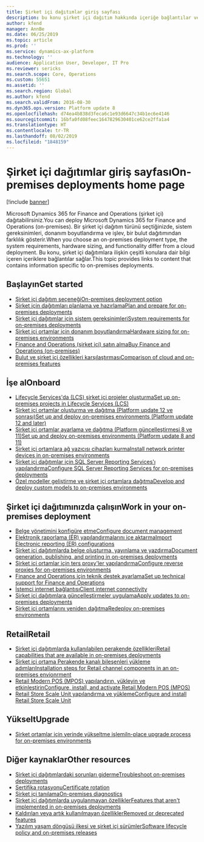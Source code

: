 ```yaml
---
title: Şirket içi dağıtımlar giriş sayfası
description: bu konu şirket içi dağıtım hakkında içeriğe bağlantılar ve bilgi sağlar.
author: kfend
manager: AnnBe
ms.date: 06/25/2019
ms.topic: article
ms.prod: ''
ms.service: dynamics-ax-platform
ms.technology: ''
audience: Application User, Developer, IT Pro
ms.reviewer: sericks
ms.search.scope: Core, Operations
ms.custom: 55651
ms.assetid: ''
ms.search.region: Global
ms.author: kfend
ms.search.validFrom: 2016-08-30
ms.dyn365.ops.version: Platform update 8
ms.openlocfilehash: d74ea4b838d3feca6c1e93d6647c34b1ec6e4146
ms.sourcegitcommit: 16bfa0fd08feec1647829630401ce62ce2ffa1a4
ms.translationtype: HT
ms.contentlocale: tr-TR
ms.lasthandoff: 08/02/2019
ms.locfileid: "1848159"
---
```

# <a name="on-premises-deployments-home-page"></a><span data-ttu-id="8bff9-103">Şirket içi dağıtımlar giriş sayfası</span><span class="sxs-lookup"><span data-stu-id="8bff9-103">On-premises deployments home page</span></span>

[!include [banner](../includes/banner.md)]

<span data-ttu-id="8bff9-104">Microsoft Dynamics 365 for Finance and Operations (şirket içi) dağıtabilirsiniz.</span><span class="sxs-lookup"><span data-stu-id="8bff9-104">You can deploy Microsoft Dynamics 365 for Finance and Operations (on-premises).</span></span> <span data-ttu-id="8bff9-105">Bir şirket içi dağıtım türünü seçtiğinizde, sistem gereksinimleri, donanım boyutlandırma ve işlev, bir bulut dağıtımından farklılık gösterir.</span><span class="sxs-lookup"><span data-stu-id="8bff9-105">When you choose an on-premises deployment type, the system requirements, hardware sizing, and functionality differ from a cloud deployment.</span></span> <span data-ttu-id="8bff9-106">Bu konu, şirket içi dağıtımlara ilişkin çeşitli konulara dair bilgi içeren içeriklere bağlantılar sağlar.</span><span class="sxs-lookup"><span data-stu-id="8bff9-106">This topic provides links to content that contains information specific to on-premises deployments.</span></span>

## <a name="get-started"></a><span data-ttu-id="8bff9-107">Başlayın</span><span class="sxs-lookup"><span data-stu-id="8bff9-107">Get started</span></span>
- [<span data-ttu-id="8bff9-108">Şirket içi dağıtım seçeneği</span><span class="sxs-lookup"><span data-stu-id="8bff9-108">On-premises deployment option</span></span>](on-premises-overview.md)
- [<span data-ttu-id="8bff9-109">Şirket için dağıtımları planlama ve hazırlama</span><span class="sxs-lookup"><span data-stu-id="8bff9-109">Plan and prepare for on-premises deployments</span></span>](plan-onprem-deployment.md)
- [<span data-ttu-id="8bff9-110">Şirket içi dağıtımlar için sistem gereksinimleri</span><span class="sxs-lookup"><span data-stu-id="8bff9-110">System requirements for on-premises deployments</span></span>](../../fin-and-ops/get-started/system-requirements-on-prem.md)
- [<span data-ttu-id="8bff9-111">Şirket içi ortamlar için donanım boyutlandırma</span><span class="sxs-lookup"><span data-stu-id="8bff9-111">Hardware sizing for on-premises environments</span></span>](../../fin-and-ops/get-started/hardware-sizing-on-premises-environments.md)
- [<span data-ttu-id="8bff9-112">Finance and Operations (şirket içi) satın alma</span><span class="sxs-lookup"><span data-stu-id="8bff9-112">Buy Finance and Operations (on-premises)</span></span>](../../fin-and-ops/get-started/purchase-on-premises.md)
- [<span data-ttu-id="8bff9-113">Bulut ve şirket içi özellikleri karşılaştırması</span><span class="sxs-lookup"><span data-stu-id="8bff9-113">Comparison of cloud and on-premises features</span></span>](../../fin-and-ops/get-started/cloud-prem-comparison.md)

## <a name="onboard"></a><span data-ttu-id="8bff9-114">İşe al</span><span class="sxs-lookup"><span data-stu-id="8bff9-114">Onboard</span></span>
- [<span data-ttu-id="8bff9-115">Lifecycle Services'da (LCS) şirket içi projeler oluşturma</span><span class="sxs-lookup"><span data-stu-id="8bff9-115">Set up on-premises projects in Lifecycle Services (LCS)</span></span>](../lifecycle-services/lbd-create-lcs-on-prem-project.md)
- [<span data-ttu-id="8bff9-116">Şirket içi ortamlar oluşturma ve dağıtma (Platform update 12 ve sonrası)</span><span class="sxs-lookup"><span data-stu-id="8bff9-116">Set up and deploy on-premises environments (Platform update 12 and later)</span></span>](setup-deploy-on-premises-pu12.md)
- [<span data-ttu-id="8bff9-117">Şirket içi ortamlar ayarlama ve dağıtma (Platform güncelleştirmesi 8 ve 11)</span><span class="sxs-lookup"><span data-stu-id="8bff9-117">Set up and deploy on-premises environments (Platform update 8 and 11)</span></span>](setup-deploy-on-premises-pu8-pu11.md)
- [<span data-ttu-id="8bff9-118">Şirket içi ortamlara ağ yazıcısı cihazları kurma</span><span class="sxs-lookup"><span data-stu-id="8bff9-118">Install network printer devices in on-premises environments</span></span>](../analytics/install-network-printer-onprem.md)
- [<span data-ttu-id="8bff9-119">Şirket içi dağıtımlar için SQL Server Reporting Services'ı yapılandırma</span><span class="sxs-lookup"><span data-stu-id="8bff9-119">Configure SQL Server Reporting Services for on-premises deployments</span></span>](../analytics/configure-ssrs-on-premises.md)
- [<span data-ttu-id="8bff9-120">Özel modeller geliştirme ve şirket içi ortamlara dağıtma</span><span class="sxs-lookup"><span data-stu-id="8bff9-120">Develop and deploy custom models to on-premises environments</span></span>](develop-deploy-custom-models-on-premises.md)

## <a name="work-in-your-on-premises-deployment"></a><span data-ttu-id="8bff9-121">Şirket içi dağıtımınızda çalışın</span><span class="sxs-lookup"><span data-stu-id="8bff9-121">Work in your on-premises deployment</span></span>
- [<span data-ttu-id="8bff9-122">Belge yönetimini konfigüre etme</span><span class="sxs-lookup"><span data-stu-id="8bff9-122">Configure document management</span></span>](../../fin-and-ops/organization-administration/configure-document-management.md)
- [<span data-ttu-id="8bff9-123">Elektronik raporlama (ER) yapılandırmalarını içe aktarma</span><span class="sxs-lookup"><span data-stu-id="8bff9-123">Import Electronic reporting (ER) configurations</span></span>](../analytics/electronic-reporting-import-ger-configurations.md)
- [<span data-ttu-id="8bff9-124">Şirket içi dağıtımlarda belge oluşturma, yayınlama ve yazdırma</span><span class="sxs-lookup"><span data-stu-id="8bff9-124">Document generation, publishing, and printing in on-premises deployments</span></span>](../analytics/printing-capabilities-on-premises.md)
- [<span data-ttu-id="8bff9-125">Şirket içi ortamlar için ters proxy'ler yapılandırma</span><span class="sxs-lookup"><span data-stu-id="8bff9-125">Configure reverse proxies for on-premises environments</span></span>](onprem-reverseproxy.md)
- [<span data-ttu-id="8bff9-126">Finance and Operations için teknik destek ayarlama</span><span class="sxs-lookup"><span data-stu-id="8bff9-126">Set up technical support for Finance and Operations</span></span>](../lifecycle-services/support-experience.md)
- [<span data-ttu-id="8bff9-127">İstemci internet bağlantısı</span><span class="sxs-lookup"><span data-stu-id="8bff9-127">Client internet connectivity</span></span>](../user-interface/client-disconnected.md)
- [<span data-ttu-id="8bff9-128">Şirket içi dağıtımlara güncelleştirmeler uygulama</span><span class="sxs-lookup"><span data-stu-id="8bff9-128">Apply updates to on-premises deployments</span></span>](apply-updates-on-premises.md)
- [<span data-ttu-id="8bff9-129">Şirket içi ortamlarını yeniden dağıtma</span><span class="sxs-lookup"><span data-stu-id="8bff9-129">Redeploy on-premises environments</span></span>](redeploy-on-prem.md)

## <a name="retail"></a><span data-ttu-id="8bff9-130">Retail</span><span class="sxs-lookup"><span data-stu-id="8bff9-130">Retail</span></span>
- [<span data-ttu-id="8bff9-131">Şirket içi dağıtımlarda kullanılabilen perakende özellikleri</span><span class="sxs-lookup"><span data-stu-id="8bff9-131">Retail capabilities that are available in on-premises deployments</span></span>](../../retail/retail-onprem.md)
- [<span data-ttu-id="8bff9-132">Şirket içi ortama Perakende kanalı bileşenleri yükleme adımları</span><span class="sxs-lookup"><span data-stu-id="8bff9-132">Installation steps for Retail channel components in an on-premises envionrment</span></span>](deploy-retail-onprem.md)
- [<span data-ttu-id="8bff9-133">Retail Modern POS (MPOS) yapılandırın, yükleyin ve etkinleştirin</span><span class="sxs-lookup"><span data-stu-id="8bff9-133">Configure, install, and activate Retail Modern POS (MPOS)</span></span>](../../retail/retail-modern-pos-device-activation.md)
- [<span data-ttu-id="8bff9-134">Retail Store Scale Unit yapılandırma ve yükleme</span><span class="sxs-lookup"><span data-stu-id="8bff9-134">Configure and install Retail Store Scale Unit</span></span>](../../retail/dev-itpro/retail-store-scale-unit-configuration-installation.md)

## <a name="upgrade"></a><span data-ttu-id="8bff9-135">Yükselt</span><span class="sxs-lookup"><span data-stu-id="8bff9-135">Upgrade</span></span>
- [<span data-ttu-id="8bff9-136">Şirket ortamlar için yerinde yükseltme işlemi</span><span class="sxs-lookup"><span data-stu-id="8bff9-136">In-place upgrade process for on-premises environments</span></span>](../migration-upgrade/on-prem-upgrade.md)

## <a name="other-resources"></a><span data-ttu-id="8bff9-137">Diğer kaynaklar</span><span class="sxs-lookup"><span data-stu-id="8bff9-137">Other resources</span></span>
- [<span data-ttu-id="8bff9-138">Şirket içi dağıtımlardaki sorunları giderme</span><span class="sxs-lookup"><span data-stu-id="8bff9-138">Troubleshoot on-premises deployments</span></span>](troubleshoot-on-prem.md)
- [<span data-ttu-id="8bff9-139">Sertifika rotasyonu</span><span class="sxs-lookup"><span data-stu-id="8bff9-139">Certificate rotation</span></span>](certificate-rotation-on-prem.md)
- [<span data-ttu-id="8bff9-140">Şirket içi tanılama</span><span class="sxs-lookup"><span data-stu-id="8bff9-140">On-premises diagnostics</span></span>](on-premises-diagnostics.md)
- [<span data-ttu-id="8bff9-141">Şirket içi dağıtımlarda uygulanmayan özellikler</span><span class="sxs-lookup"><span data-stu-id="8bff9-141">Features that aren't implemented in on-premises deployments</span></span>](../../fin-and-ops/get-started/features-not-implemented-on-prem.md)
- [<span data-ttu-id="8bff9-142">Kaldırılan veya artık kullanılmayan özellikler</span><span class="sxs-lookup"><span data-stu-id="8bff9-142">Removed or deprecated features</span></span>](../migration-upgrade/deprecated-features.md)
- [<span data-ttu-id="8bff9-143">Yazılım yaşam döngüsü ilkesi ve şirket içi sürümler</span><span class="sxs-lookup"><span data-stu-id="8bff9-143">Software lifecycle policy and on-premises releases</span></span>](../migration-upgrade/on-prem-version-update-policy.md)
 

